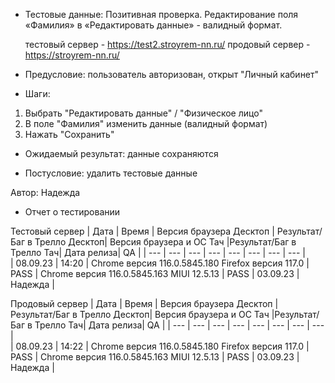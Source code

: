 * Тестовые данные: Позитивная проверка. Редактирование поля «Фамилия» в «Редактировать данные» - валидный формат.

	тестовый сервер - https://test2.stroyrem-nn.ru/   продовый сервер - https://stroyrem-nn.ru/

* Предусловие: пользователь авторизован, открыт "Личный кабинет"

* Шаги:
1.	Выбрать "Редактировать данные"  / "Физическое лицо"
2.	В поле "Фамилия" изменить данные (валидный формат)
3.	Нажать "Сохранить"

* Ожидаемый результат: данные сохраняются

* Постусловие: удалить тестовые данные

Автор: Надежда

* Отчет о тестировании
  
Тестовый сервер
| Дата | Время | Версия браузера Десктоп | Результат/Баг в Трелло Десктоп|  Версия браузера и ОС Тач |Результат/Баг в Трелло Тач| Дата релиза| QA  |
| --- | --- | --- | --- |  --- | --- | --- | --- |   
| 08.09.23 | 14:20 | Chrome версия 116.0.5845.180 Firefox версия 117.0 | PASS | Chrome версия 116.0.5845.163 MIUI 12.5.13 | PASS | 03.09.23 | Надежда |  

Продовый сервер
| Дата | Время | Версия браузера Десктоп | Результат/Баг в Трелло Десктоп|  Версия браузера и ОС Тач |Результат/Баг в Трелло Тач| Дата релиза| QA |
| --- | --- | --- | --- |  --- | --- | --- | --- |   
| 08.09.23 | 14:22 | Chrome версия 116.0.5845.180 Firefox версия 117.0 | PASS | Chrome версия 116.0.5845.163 MIUI 12.5.13 | PASS | 03.09.23 | Надежда |
 